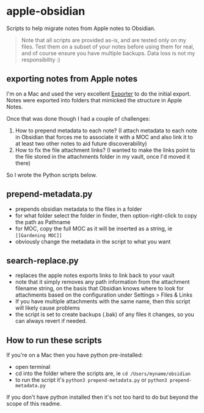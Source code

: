 # apple-obsidian
Scripts to help migrate notes from Apple notes to Obsidian.

>Note that all scripts are provided as-is, and are tested only on my files. Test them on a subset of your notes before using them for real, and of course ensure you have multiple backups. Data loss is not my responsibility :)

## exporting notes from Apple notes
I'm on a Mac and used the very excellent [Exporter](https://apps.apple.com/de/app/exporter/id1099120373) to do the initial export. Notes were exported into folders that mimicked the structure in Apple Notes.

Once that was done though I had a couple of challenges:
1. How to prepend metadata to each note? (I attach metadata to each note in Obsidian that forces me to associate it with a MOC and also link it to at least two other notes to aid future discoverability)
2. How to fix the file attachment links? (I wanted to make the links point to the file stored in the attachments folder in my vault, once I'd moved it there)

So I wrote the Python scripts below.


## prepend-metadata.py
- prepends obsidian metadata to the files in a folder
- for what folder select the folder in finder, then option-right-click to copy the path as Pathname
- for MOC, copy the full MOC as it will be inserted as a string, ie `[[Gardening MOC]]`
- obviously change the metadata in the script to what you want

## search-replace.py
- replaces the apple notes exports links to link back to your vault
- note that it simply removes any path information from the attachment filename string, on the basis that Obsidian knows where to look for attachments based on the configuration under Settings > Files & Links
- If you have multiple attachments with the same name, then this script will likely cause problems
- the script is set to create backups (.bak) of any files it changes, so you can always revert if needed.

## How to run these scripts
If you're on a Mac then you have python pre-installed:
- open terminal
- cd into the folder where the scripts are, ie `cd /Users/myname/obsidian`
- to run the script it's `python3 prepend-metadata.py` or `python3 prepend-metadata.py`

If you don't have python installed then it's not too hard to do but beyond the scope of this readme.